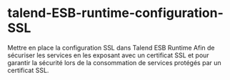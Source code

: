 # talend-ESB-runtime-configuration-SSL
Mettre en place la configuration SSL dans Talend ESB Runtime Afin de sécuriser les services en les exposant avec un certificat SSL et pour garantir la sécurité lors de la consommation de services protégés par un certificat SSL.
